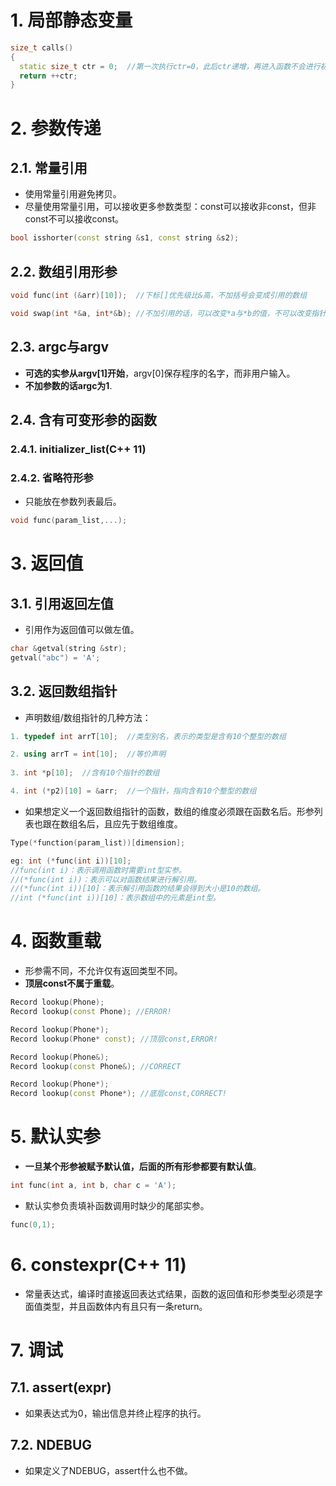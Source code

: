 # 1. 局部静态变量
```C++
size_t calls()
{
  static size_t ctr = 0;  //第一次执行ctr=0，此后ctr递增，再进入函数不会进行初始化。
  return ++ctr;
}
```

# 2. 参数传递
## 2.1. 常量引用
- 使用常量引用避免拷贝。
- 尽量使用常量引用，可以接收更多参数类型：const可以接收非const，但非const不可以接收const。
```C++
bool isshorter(const string &s1, const string &s2);
```
## 2.2. 数组引用形参
```C++
void func(int (&arr)[10]);  //下标[]优先级比&高，不加括号会变成引用的数组

void swap(int *&a, int*&b); //不加引用的话，可以改变*a与*b的值，不可以改变指针所指地址。也不可以写作int &*a，会变成指向引用的指针。
```

## 2.3. argc与argv
- **可选的实参从argv[1]开始**，argv[0]保存程序的名字，而非用户输入。
- **不加参数的话argc为1**.

## 2.4. 含有可变形参的函数
### 2.4.1. initializer_list(C++ 11)
### 2.4.2. 省略符形参
- 只能放在参数列表最后。
```C++
void func(param_list,...);  
```

# 3. 返回值
## 3.1. 引用返回左值
- 引用作为返回值可以做左值。
```C++
char &getval(string &str);
getval("abc") = 'A';
```
## 3.2. 返回数组指针
- 声明数组/数组指针的几种方法：
```C++
1. typedef int arrT[10];  //类型别名，表示的类型是含有10个整型的数组

2. using arrT = int[10];  //等价声明
 
3. int *p[10];  //含有10个指针的数组

4. int (*p2)[10] = &arr;  //一个指针，指向含有10个整型的数组
```
- 如果想定义一个返回数组指针的函数，数组的维度必须跟在函数名后。形参列表也跟在数组名后，且应先于数组维度。
```C++
Type(*function(param_list))[dimension];

eg: int (*func(int i))[10];
//func(int i)：表示调用函数时需要int型实参。
//(*func(int i))：表示可以对函数结果进行解引用。
//(*func(int i))[10]：表示解引用函数的结果会得到大小是10的数组。
//int (*func(int i))[10]：表示数组中的元素是int型。
```

# 4. 函数重载
- 形参需不同，不允许仅有返回类型不同。
- **顶层const不属于重载**。
```C++
Record lookup(Phone);
Record lookup(const Phone); //ERROR!

Record lookup(Phone*);
Record lookup(Phone* const); //顶层const,ERROR!

Record lookup(Phone&);
Record lookup(const Phone&); //CORRECT

Record lookup(Phone*);
Record lookup(const Phone*); //底层const,CORRECT!
```

# 5. 默认实参
- **一旦某个形参被赋予默认值，后面的所有形参都要有默认值**。
```C++
int func(int a, int b, char c = 'A');
```
- 默认实参负责填补函数调用时缺少的尾部实参。
```C++
func(0,1);
```

# 6. constexpr(C++ 11)
- 常量表达式，编译时直接返回表达式结果，函数的返回值和形参类型必须是字面值类型，并且函数体内有且只有一条return。

# 7. 调试
## 7.1. assert(expr)
- 如果表达式为0，输出信息并终止程序的执行。
## 7.2. NDEBUG
- 如果定义了NDEBUG，assert什么也不做。
